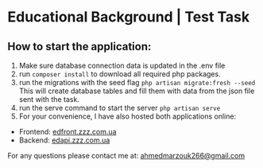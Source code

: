 # Educational Background | Test Task

## How to start the application:

1. Make sure database connection data is updated in the .env file
2. run ```composer install``` to download all required php packages.
3. run the migrations with the seed flag ``` php artisan migrate:fresh --seed ``` This
will create database tables and fill them with data from the json file sent with the task.
4. run the serve command to start the server ```php artisan serve```
5. For your convenience, I have also hosted both applications online:
- Frontend: [edfront.zzz.com.ua](https://edfront.zzz.com.ua)
- Backend: [edapi.zzz.com.ua](https://edapi.zzz.com.ua)

For any questions please contact me at: [ahmedmarzouk266@gmail.com](mailto:ahmedmarzouk266@gmail.com)
